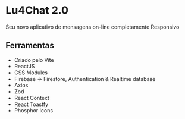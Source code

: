 # Lu4Chat 2.0

Seu novo aplicativo de mensagens on-line completamente Responsivo

## Ferramentas
- Criado pelo Vite
- ReactJS
- CSS Modules
- Firebase => Firestore, Authentication & Realtime database
- Axios
- Zod
- React Context
- React Toastfy
- Phosphor Icons
